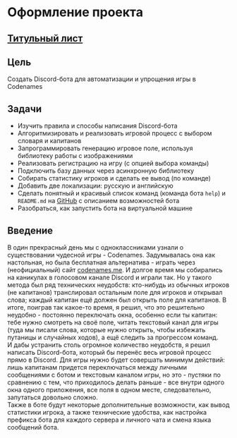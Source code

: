 # Оформление проекта
## [Титульный лист](https://github.com/KruASe76/workbook-10/raw/main/Проект/Титульный%20лист.doc)

## Цель
Создать Discord-бота для автоматизации и упрощения игры в Codenames

## Задачи
- Изучить правила и способы написания Discord-бота
- Алгоритмизировать и реализовать игровой процесс с выбором словаря и капитанов
- Запрограммировать генерацию игровое поле, используя библиотеку работы с изображениями
- Реализовать регистрацию на игру (с опцией выбора команды)
- Подключить базу данных через асинхронную библиотеку
- Собирать статистику игроков и сделать ее вывод (по команде)
- Добавить две локализации: русскую и английскую
- Сделать понятный и красивый список команд (команда бота `help`) и `README.md` на [GitHub](https://github.com/KruASe76/Codenames-bot) с описанием возможностей бота
- Разобраться, как запустить бота на виртуальной машине

## Введение
В один прекрасный день мы с одноклассниками узнали о существовании чудесной игры - Codenames. Задумывалась она как настольная, но была бесплатная альтернатива - играть через (неофициальный) сайт [codenames.me](https://codenames.me). И долгое время мы собирались на каникулах в голосовом канале Discord и играли так. Но у такого метода был ряд технических неудобств: кто-нибудь из обычных игроков (не капитанов) транслировал остальным поле для игроков и открывал слова; каждый капитан ещё должен был открыть поле для капитанов. В итоге, поиграв так какое-то время, я решил, что это решительно неудобно - постоянно переключать окна, особенно если ты капитан: тебе нужно смотреть на своё поле, читать текстовый канал для игры (туда мы писали слова, которые нужно открыть, чтобы избежать путаницы и случайных ходов), а ещё следить за прогрессом команд.  
И дабы устранить столь огромное количество неудобств, я решил написать Discord-бота, который бы перенёс весь игровой процесс прямо в Discord. Для игры нужно будет совершать минимум действий: лишь капитанам придется переключаться между личными сообщениями с ботом и текстовым каналом игры, но это - пустяки по сравнению с тем, что приходилось делать раньше - все внутри одного окна одного приложения, все поля в одном месте, следовательно, запутаться довольно сложно.  
Также в боте будут некоторые дополнительные возможности, как вывод статистики игрока, а также технические удобства, как настройка префикса бота для каждого сервера и личного чата и смена языка сообщений бота.
